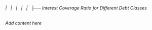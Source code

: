 ###### |   |   |   |   |   ├── Interest Coverage Ratio for Different Debt Classes

*Add content here*